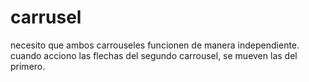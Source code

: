 # carrusel

necesito que ambos carrouseles funcionen de manera independiente. cuando acciono las flechas del segundo carrousel, se mueven las del primero.
